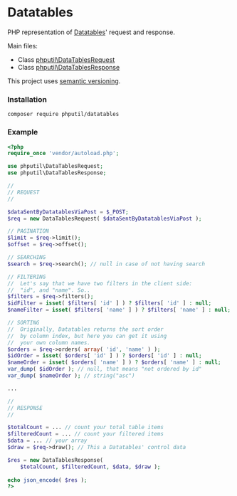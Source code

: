 # Datatables

PHP representation of [Datatables](https://datatables.net)' request and response.

Main files: 
* Class [phputil\DataTablesRequest](https://github.com/thiagodp/datatables/blob/master/lib/DataTablesRequest.php)
* Class [phputil\DataTablesResponse](https://github.com/thiagodp/datatables/blob/master/lib/DataTablesResponse.php)

This project uses [semantic versioning](http://semver.org/).

### Installation

```command
composer require phputil/datatables
```

### Example

```php
<?php
require_once 'vendor/autoload.php';

use phputil\DataTablesRequest;
use phputil\DataTablesResponse;

//
// REQUEST
//

$dataSentByDatatablesViaPost = $_POST;
$req = new DataTablesRequest( $dataSentByDatatablesViaPost );

// PAGINATION
$limit = $req->limit();
$offset = $req->offset();

// SEARCHING
$search = $req->search(); // null in case of not having search

// FILTERING
//	Let's say that we have two filters in the client side:
//	"id", and "name". So..
$filters = $req->filters();
$idFilter = isset( $filters[ 'id' ] ) ? $filters[ 'id' ] : null;
$nameFilter = isset( $filters[ 'name' ] ) ? $filters[ 'name' ] : null;

// SORTING
//	Originally, Datatables returns the sort order
//	by column index, but here you can get it using
//	your own column names.
$orders = $req->orders( array( 'id', 'name' ) );
$idOrder = isset( $orders[ 'id' ] ) ? $orders[ 'id' ] : null;
$nameOrder = isset( $orders[ 'name' ] ) ? $orders[ 'name' ] : null;
var_dump( $idOrder ); // null, that means "not ordered by id"
var_dump( $nameOrder ); // string("asc")

...

//
// RESPONSE
//

$totalCount = ... // count your total table items
$filteredCount = ... // count your filtered items
$data = ... // your array
$draw = $req->draw(); // This a Datatables' control data

$res = new DataTablesResponse(
	$totalCount, $filteredCount, $data, $draw );
	
echo json_encode( $res );
?>
```